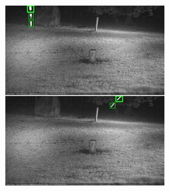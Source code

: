 ![20201020-223821-224826](in2/20201020/20201020-223821-224826_0_.jpg)
![20201021-004053-005057](in2/20201021/20201021-004053-005057_0_.jpg)
